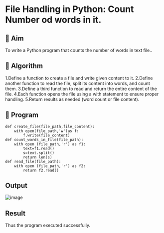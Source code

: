 # File Handling in Python: Count Number od words in it.

## 🎯 Aim
To write a Python program that counts the number of words in text file..

## 🧠 Algorithm

1.Define a function to create a file and write given content to it.
2.Define another function to read the file, split its content into words, and count them.
3.Define a third function to read and return the entire content of the file.
4.Each function opens the file using a with statement to ensure proper handling.
5.Return results as needed (word count or file content).

## 🧾 Program
```
def create_file(file_path,file_content):
    with open(file_path,'w')as f:
        f.write(file_content)
def count_words_in_file(file_path):
    with open (file_path,'r') as f1:
        text=f1.read()
        s=text.split()
        return len(s)
def read_file(file_path):
    with open (file_path,'r') as f2:
        return f2.read()
```

## Output
![image](https://github.com/user-attachments/assets/50a372ab-d0e2-4c28-823b-e2143dba06de)


## Result
Thus the program executed successfully.

